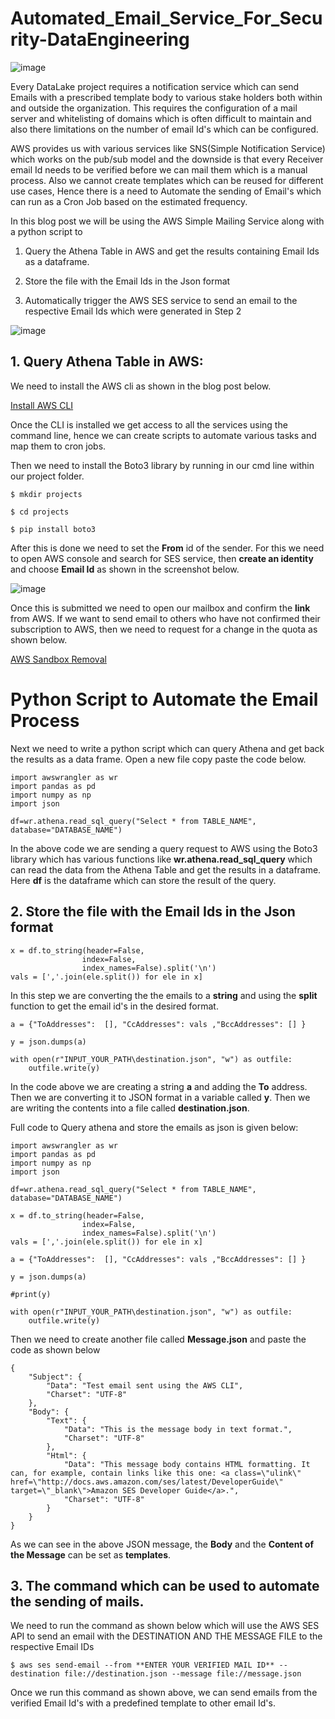 # Automated_Email_Service_For_Security-DataEngineering


![image](https://user-images.githubusercontent.com/28874545/179793927-24ed64bd-a64e-46ea-ab5d-6dbcbef0b707.png)

Every DataLake project requires a notification service which can send Emails with a prescribed template body to various stake holders both within and outside the organization. This requires the configuration of a mail server and whitelisting of domains which is often difficult to maintain and also there limitations on the number of email Id's which can be configured.

AWS provides us with various services like SNS(Simple Notification Service) which works on the pub/sub model and the downside is that every Receiver email Id needs to be verified before we can mail them which is a manual process. Also we cannot create templates which can be reused for different use cases, Hence there is a need to Automate the sending of Email's which can run as a Cron Job based on the estimated frequency.

In this blog post we will be using the AWS Simple Mailing Service along with a python script to

1. Query the Athena Table in AWS and get the results containing Email Ids as a dataframe.

2. Store the file with the Email Ids in the Json format

3. Automatically trigger the AWS SES service to send an email to the respective Email Ids which were generated in Step 2

![image](https://user-images.githubusercontent.com/28874545/172213096-3623ef68-fe8e-4eea-abd9-238414c2d6b1.png)

## 1. Query Athena Table in AWS:

We need to install the AWS cli as shown in the blog post below.

[Install AWS CLI](https://docs.aws.amazon.com/cli/latest/userguide/getting-started-install.html)

Once the CLI is installed we get access to all the services using the command line, hence we can create scripts to automate various tasks and map them to cron jobs.

Then we need to install the Boto3 library by running in our cmd line within our project folder.

    $ mkdir projects

    $ cd projects

    $ pip install boto3

After this is done we need to set the **From** id of the sender. For this we need to open AWS console and search for SES service, then **create an identity** and choose **Email Id** as shown in the screenshot below.

![image](https://user-images.githubusercontent.com/28874545/172148654-dabdbfb4-53ed-4c62-b587-b4c6ad53b032.png)

Once this is submitted we need to open our mailbox and confirm the **link** from AWS. If we want to send email to others who have not confirmed their subscription to AWS, then we need to request for a change in the quota as shown below.

[AWS Sandbox Removal](https://docs.aws.amazon.com/ses/latest/dg/request-production-access.html)

# Python Script to Automate the Email Process

Next we need to write a python script which can query Athena and get back the results as a data frame. Open a new file copy paste the code below.

    import awswrangler as wr
    import pandas as pd
    import numpy as np
    import json

    df=wr.athena.read_sql_query("Select * from TABLE_NAME", database="DATABASE_NAME")

In the above code we are sending a query request to AWS using the Boto3 library which has various functions like **wr.athena.read_sql_query** which can read the data from the Athena Table and get the results in a dataframe.
Here **df** is the dataframe which can store the result of the query.

## 2. Store the file with the Email Ids in the Json format

    x = df.to_string(header=False,
                    index=False,
                    index_names=False).split('\n')
    vals = [','.join(ele.split()) for ele in x]

In this step we are converting the the emails to a **string** and using the **split** function to get the email id's in the desired format.

    a = {"ToAddresses":  [], "CcAddresses": vals ,"BccAddresses": [] }

    y = json.dumps(a)

    with open(r"INPUT_YOUR_PATH\destination.json", "w") as outfile:
        outfile.write(y)

In the code above we are creating a string **a** and adding the **To** address. Then we are converting it to JSON format in a variable called **y**. Then we are writing the contents into a file called **destination.json**.

Full code to Query athena and store the emails as json is given below:

    import awswrangler as wr
    import pandas as pd
    import numpy as np
    import json

    df=wr.athena.read_sql_query("Select * from TABLE_NAME", database="DATABASE_NAME")

    x = df.to_string(header=False,
                    index=False,
                    index_names=False).split('\n')
    vals = [','.join(ele.split()) for ele in x]

    a = {"ToAddresses":  [], "CcAddresses": vals ,"BccAddresses": [] }

    y = json.dumps(a)

    #print(y)

    with open(r"INPUT_YOUR_PATH\destination.json", "w") as outfile:
        outfile.write(y)

Then we need to create another file called **Message.json** and paste the code as shown below

    {
        "Subject": {
            "Data": "Test email sent using the AWS CLI",
            "Charset": "UTF-8"
        },
        "Body": {
            "Text": {
                "Data": "This is the message body in text format.",
                "Charset": "UTF-8"
            },
            "Html": {
                "Data": "This message body contains HTML formatting. It can, for example, contain links like this one: <a class=\"ulink\" href=\"http://docs.aws.amazon.com/ses/latest/DeveloperGuide\" target=\"_blank\">Amazon SES Developer Guide</a>.",
                "Charset": "UTF-8"
            }
        }
    }

As we can see in the above JSON message, the **Body** and the **Content of the Message** can be set as **templates**.

## 3. The command which can be used to automate the sending of mails.

We need to run the command as shown below which will use the AWS SES API to send an email with the DESTINATION AND THE MESSAGE FILE to the respective Email IDs

    $ aws ses send-email --from **ENTER YOUR VERIFIED MAIL ID** --destination file://destination.json --message file://message.json

Once we run this command as shown above, we can send emails from the verified Email Id's with a predefined template to other email Id's.
